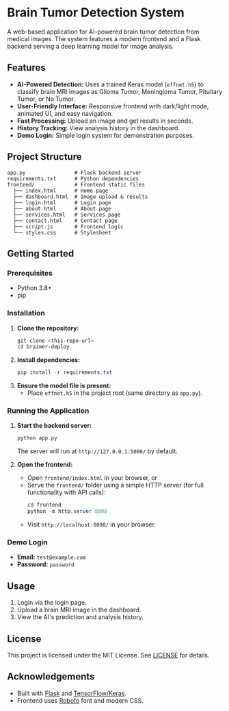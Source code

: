 # Brain Tumor Detection System

A web-based application for AI-powered brain tumor detection from medical images. The system features a modern frontend and a Flask backend serving a deep learning model for image analysis.

## Features
- **AI-Powered Detection:** Uses a trained Keras model (`effnet.h5`) to classify brain MRI images as Glioma Tumor, Meningioma Tumor, Pituitary Tumor, or No Tumor.
- **User-Friendly Interface:** Responsive frontend with dark/light mode, animated UI, and easy navigation.
- **Fast Processing:** Upload an image and get results in seconds.
- **History Tracking:** View analysis history in the dashboard.
- **Demo Login:** Simple login system for demonstration purposes.

## Project Structure
```
app.py                # Flask backend server
requirements.txt      # Python dependencies
frontend/             # Frontend static files
  ├── index.html      # Home page
  ├── dashboard.html  # Image upload & results
  ├── login.html      # Login page
  ├── about.html      # About page
  ├── services.html   # Services page
  ├── contact.html    # Contact page
  ├── script.js       # Frontend logic
  └── styles.css      # Stylesheet
```

## Getting Started

### Prerequisites
- Python 3.8+
- pip

### Installation
1. **Clone the repository:**
   ```powershell
   git clone <this-repo-url>
   cd braimer-deploy
   ```
2. **Install dependencies:**
   ```powershell
   pip install -r requirements.txt
   ```
3. **Ensure the model file is present:**
   - Place `effnet.h5` in the project root (same directory as `app.py`).

### Running the Application
1. **Start the backend server:**
   ```powershell
   python app.py
   ```
   The server will run at `http://127.0.0.1:5000/` by default.

2. **Open the frontend:**
   - Open `frontend/index.html` in your browser, or
   - Serve the `frontend/` folder using a simple HTTP server (for full functionality with API calls):
     ```powershell
     cd frontend
     python -m http.server 8000
     ```
   - Visit `http://localhost:8000/` in your browser.

### Demo Login
- **Email:** `test@example.com`
- **Password:** `password`

## Usage
1. Login via the login page.
2. Upload a brain MRI image in the dashboard.
3. View the AI's prediction and analysis history.

## License
This project is licensed under the MIT License. See [LICENSE](LICENSE) for details.

## Acknowledgements
- Built with [Flask](https://flask.palletsprojects.com/) and [TensorFlow/Keras](https://www.tensorflow.org/).
- Frontend uses [Roboto](https://fonts.google.com/specimen/Roboto) font and modern CSS.
